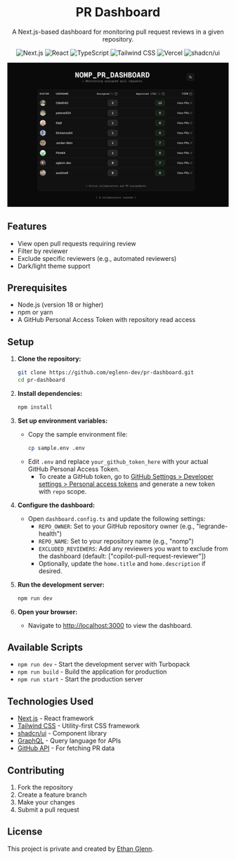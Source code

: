 <div align="center">
    <h1>PR Dashboard</h1>
    <p>A Next.js-based dashboard for monitoring pull request reviews in a given repository.</p>
    <p>
        <img alt="Next.js" src="https://img.shields.io/badge/-Next.js-000000?style=flat-square&logo=next.js&logoColor=white" />
        <img alt="React" src="https://img.shields.io/badge/-React-61DAFB?style=flat-square&logo=react&logoColor=white" />
        <img alt="TypeScript" src="https://img.shields.io/badge/-TypeScript-3178C6?style=flat-square&logo=typescript&logoColor=white" />
        <img alt="Tailwind CSS" src="https://img.shields.io/badge/-Tailwind%20CSS-38B2AC?style=flat-square&logo=tailwind-css&logoColor=white" />
        <img alt="Vercel" src="https://img.shields.io/badge/-Vercel-000000?style=flat-square&logo=vercel&logoColor=white" />
        <img alt="shadcn/ui" src="https://img.shields.io/badge/-shadcn%2Fui-111827?style=flat-square&logo=shadcnui&logoColor=white" />
    </p>
</div>

![Dashboard Screenshot](./public/screenshot.png)

## Features

-   View open pull requests requiring review
-   Filter by reviewer
-   Exclude specific reviewers (e.g., automated reviewers)
-   Dark/light theme support

## Prerequisites

-   Node.js (version 18 or higher)
-   npm or yarn
-   A GitHub Personal Access Token with repository read access

## Setup

1. **Clone the repository:**

    ```bash
    git clone https://github.com/eglenn-dev/pr-dashboard.git
    cd pr-dashboard
    ```

2. **Install dependencies:**

    ```bash
    npm install
    ```

3. **Set up environment variables:**

    - Copy the sample environment file:
        ```bash
        cp sample.env .env
        ```
    - Edit `.env` and replace `your_github_token_here` with your actual GitHub Personal Access Token.
        - To create a GitHub token, go to [GitHub Settings > Developer settings > Personal access tokens](https://github.com/settings/personal-access-tokens) and generate a new token with `repo` scope.

4. **Configure the dashboard:**

    - Open `dashboard.config.ts` and update the following settings:
        - `REPO_OWNER`: Set to your GitHub repository owner (e.g., "legrande-health")
        - `REPO_NAME`: Set to your repository name (e.g., "nomp")
        - `EXCLUDED_REVIEWERS`: Add any reviewers you want to exclude from the dashboard (default: ["copilot-pull-request-reviewer"])
        - Optionally, update the `home.title` and `home.description` if desired.

5. **Run the development server:**

    ```bash
    npm run dev
    ```

6. **Open your browser:**
    - Navigate to [http://localhost:3000](http://localhost:3000) to view the dashboard.

## Available Scripts

-   `npm run dev` - Start the development server with Turbopack
-   `npm run build` - Build the application for production
-   `npm run start` - Start the production server

## Technologies Used

-   [Next.js](https://nextjs.org) - React framework
-   [Tailwind CSS](https://tailwindcss.com) - Utility-first CSS framework
-   [shadcn/ui](https://ui.shadcn.com) - Component library
-   [GraphQL](https://graphql.org) - Query language for APIs
-   [GitHub API](https://docs.github.com/en/rest) - For fetching PR data

## Contributing

1. Fork the repository
2. Create a feature branch
3. Make your changes
4. Submit a pull request

## License

This project is private and created by [Ethan Glenn](https://ethanglenn.dev).
